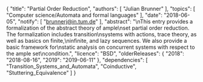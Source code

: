 {
    "title": "Partial Order Reduction",
    "authors": [
        "Julian Brunner"
    ],
    "topics": [
        "Computer science/Automata and formal languages"
    ],
    "date": "2018-06-05",
    "notify": [
        "brunnerj@in.tum.de"
    ],
    "abstract": "\nThis entry provides a formalization of the abstract theory of ample\nset partial order reduction. The formalization includes transition\nsystems with actions, trace theory, as well as basics on finite,\ninfinite, and lazy sequences. We also provide a basic framework for\nstatic analysis on concurrent systems with respect to the ample set\ncondition.",
    "licence": "BSD",
    "olderReleases": {
        "2018": "2018-08-16",
        "2019": "2019-06-11"
    },
    "dependencies": [
        "Transition_Systems_and_Automata",
        "Coinductive",
        "Stuttering_Equivalence"
    ]
}